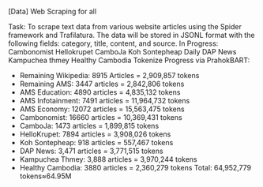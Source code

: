 [Data] Web Scraping for all

Task: To scrape text data from various website articles using the Spider framework and Trafilatura. The data will be stored in JSONL format with the following fields: category, title, content, and source.
In Progress:
Cambonomist
Hellokrupet
CamboJa
Koh Sontepheap Daily
DAP News
Kampuchea thmey
Healthy Cambodia
Tokenize Progress via PrahokBART:
* Remaining Wikipedia: 8915 Articles = 2,909,857 tokens
* Remaining AMS: 3447 articles = 2,842,806 tokens
* AMS Education: 4890 articles = 4,835,132 tokens
* AMS Infotainment: 7491 articles = 11,964,732 tokens
* AMS Economy: 12072 articles = 15,563,475 tokens
* Cambonomist: 16660 articles = 10,369,431 tokens
* CamboJa: 1473 articles = 1,899,815 tokens 
* HelloKrupet: 7894 articles = 3,908,026 tokens
* Koh Sontepheap: 918 articles = 557,467 tokens
* DAP News: 3,471 articles = 3,771,515 tokens
* Kampuchea Thmey: 3,888 articles = 3,970,244 tokens
* Healthy Cambodia: 3880 articles = 2,360,279 tokens
Total: 64,952,779 tokens≈64.95M
